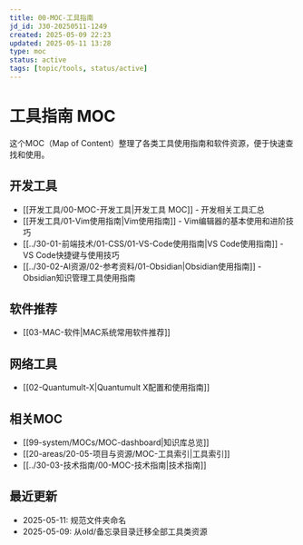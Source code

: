 ```yaml
---
title: 00-MOC-工具指南
jd_id: J30-20250511-1249
created: 2025-05-09 22:23
updated: 2025-05-11 13:28
type: moc
status: active
tags: [topic/tools, status/active]
---
```


# 工具指南 MOC

这个MOC（Map of Content）整理了各类工具使用指南和软件资源，便于快速查找和使用。

## 开发工具
- [[开发工具/00-MOC-开发工具|开发工具 MOC]] - 开发相关工具汇总
- [[开发工具/01-Vim使用指南|Vim使用指南]] - Vim编辑器的基本使用和进阶技巧
- [[../30-01-前端技术/01-CSS/01-VS-Code使用指南|VS Code使用指南]] - VS Code快捷键与使用技巧
- [[../30-02-AI资源/02-参考资料/01-Obsidian|Obsidian使用指南]] - Obsidian知识管理工具使用指南

## 软件推荐
- [[03-MAC-软件|MAC系统常用软件推荐]]

## 网络工具
- [[02-Quantumult-X|Quantumult X配置和使用指南]]

## 相关MOC
- [[99-system/MOCs/MOC-dashboard|知识库总览]]
- [[20-areas/20-05-项目与资源/MOC-工具索引|工具索引]]
- [[../30-03-技术指南/00-MOC-技术指南|技术指南]]

## 最近更新
- 2025-05-11: 规范文件夹命名
- 2025-05-09: 从old/备忘录目录迁移全部工具类资源 